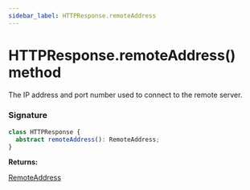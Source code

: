 ```yaml
---
sidebar_label: HTTPResponse.remoteAddress
---
```


# HTTPResponse.remoteAddress() method

The IP address and port number used to connect to the remote server.

### Signature

```typescript
class HTTPResponse {
  abstract remoteAddress(): RemoteAddress;
}
```

**Returns:**

[RemoteAddress](./puppeteer.remoteaddress.md)
